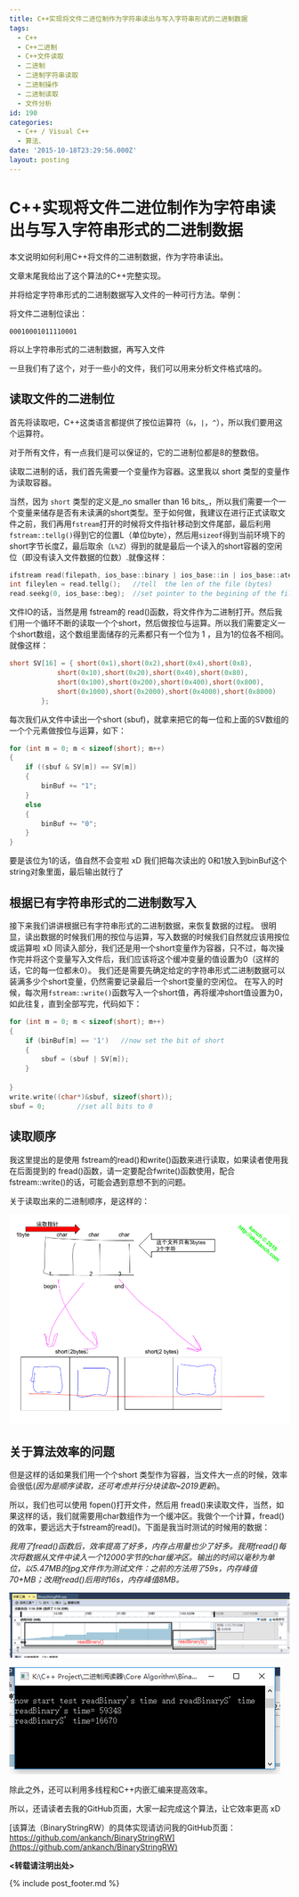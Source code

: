 ```yaml
---
title: C++实现将文件二进位制作为字符串读出与写入字符串形式的二进制数据
tags:
  - C++
  - C++二进制
  - C++文件读取
  - 二进制
  - 二进制字符串读取
  - 二进制操作
  - 二进制读取
  - 文件分析
id: 190
categories:
  - C++ / Visual C++
  - 算法、
date: '2015-10-18T23:29:56.000Z'
layout: posting
---
```


# C++实现将文件二进位制作为字符串读出与写入字符串形式的二进制数据

本文说明如何利用C++将文件的二进制数据，作为字符串读出。

文章末尾我给出了这个算法的C++完整实现。

并将给定字符串形式的二进制数据写入文件的一种可行方法。举例：

将文件二进制位读出： 
```text
00010001011110001 
```
将以上字符串形式的二进制数据，再写入文件

一旦我们有了这个，对于一些小的文件，我们可以用来分析文件格式啥的。

## 读取文件的二进制位

首先将读取吧，C++这类语言都提供了按位运算符（`&`，`|`，`^`），所以我们要用这个运算符。

对于所有文件，有一点我们是可以保证的，它的二进制位都是8的整数倍。

读取二进制的话，我们首先需要一个变量作为容器。这里我以 short 类型的变量作为读取容器。

当然，因为 `short` 类型的定义是_no smaller than 16 bits_，所以我们需要一个一个变量来储存是否有未读满的short类型。至于如何做，我建议在进行正式读取文件之前，我们再用`fstream`打开的时候将文件指针移动到文件尾部，最后利用`fstream::tellg()`得到它的位置L（单位byte），然后用`sizeof`得到当前环境下的short字节长度Z，最后取余（`L%Z`）得到的就是最后一个读入的short容器的空闲位（即没有读入文件数据的位数）.就像这样：

```c++
ifstream read(filepath, ios_base::binary | ios_base::in | ios_base::ate);  //open specfic file,then move pointer to the end of file
int fileylen = read.tellg();   //tell  the len of the file (bytes)
read.seekg(0, ios_base::beg);  //set pointer to the begining of the file
```

   文件IO的话，当然是用 fstream的 read()函数，将文件作为二进制打开。然后我们用一个循环不断的读取一个个short，然后做按位与运算。所以我们需要定义一个short数组，这个数组里面储存的元素都只有一个位为 1 ，且为1的位各不相同。就像这样：  

```c++
short SV[16] = { short(0x1),short(0x2),short(0x4),short(0x8),
            short(0x10),short(0x20),short(0x40),short(0x80),
            short(0x100),short(0x200),short(0x400),short(0x800),
            short(0x1000),short(0x2000),short(0x4000),short(0x8000)
        };
```

 每次我们从文件中读出一个short (sbuf)，就拿来把它的每一位和上面的SV数组的一个个元素做按位与运算，如下：

```c++
for (int m = 0; m < sizeof(short); m++)
{
    if ((sbuf & SV[m]) == SV[m])
    {
        binBuf += "1";
    }
    else
    {
        binBuf += "0";
    }
}
```

 要是该位为1的话，值自然不会变啦 xD 我们把每次读出的 0和1放入到binBuf这个string对象里面，最后输出就行了
## 根据已有字符串形式的二进制数写入
接下来我们讲讲根据已有字符串形式的二进制数据，来恢复数据的过程。 很明显，读出数据的时候我们用的按位与运算，写入数据的时候我们自然就应该用按位或运算啦 xD 同读入部分，我们还是用一个short变量作为容器，只不过，每次操作完并将这个变量写入文件后，我们应该将这个缓冲变量的值设置为0（这样的话，它的每一位都未0）。 我们还是需要先确定给定的字符串形式二进制数据可以装满多少个short变量，仍然需要记录最后一个short变量的空闲位。 在写入的时候，每次用`fstream::write()`函数写入一个short值，再将缓冲short值设置为0，如此往复，直到全部写完，代码如下：

```c++
for (int m = 0; m < sizeof(short); m++)
{
    if (binBuf[m] == '1')   //now set the bit of short
    {
        sbuf = (sbuf | SV[m]);
    }

}
write.write((char*)&sbuf, sizeof(short));
sbuf = 0;        //set all bits to 0
```

## 读取顺序

我这里提出的是使用 fstream的read()和write()函数来进行读取，如果读者使用我在后面提到的 fread()函数，请一定要配合fwrite()函数使用，配合 fstream::write()的话，可能会遇到意想不到的问题。

关于读取出来的二进制顺序，是这样的：

[![C++_binary_read](https://raw.githubusercontent.com/ankanch/blog/master/images/wp-content/uploads/2015/10/C-_binary_read.png)](https://raw.githubusercontent.com/ankanch/blog/master/images/wp-content/uploads/2015/10/C-_binary_read.png)

## 关于算法效率的问题

但是这样的话如果我们用一个个short 类型作为容器，当文件大一点的时候，效率会很低(_因为是顺序读取，还可考虑并行分块读取~2019更新_)。

所以，我们也可以使用 fopen()打开文件，然后用 fread()来读取文件，当然，如果这样的话，我们就需要用char数组作为一个缓冲区。我做个一个计算，fread()的效率，要远远大于fstream的read()。下面是我当时测试的时候用的数据：

_我用了fread()函数后，效率提高了好多，内存占用量也少了好多。我用fread()每次将数据从文件中读入一个12000字节的char缓冲区。输出的时间以毫秒为单位，以5.47MB的jpg文件作为测试文件：之前的方法用了59s，内存峰值70+MB；改用fread()后用时16s，内存峰值8MB。_

[![C++_binary_2](https://raw.githubusercontent.com/ankanch/blog/master/images/wp-content/uploads/2015/10/C-_binary_2.png)](https://raw.githubusercontent.com/ankanch/blog/master/images/wp-content/uploads/2015/10/C-_binary_2.png)

[![C++_binary_1](https://raw.githubusercontent.com/ankanch/blog/master/images/wp-content/uploads/2015/10/C-_binary_1.png)](https://raw.githubusercontent.com/ankanch/blog/master/images/wp-content/uploads/2015/10/C-_binary_1.png)

除此之外，还可以利用多线程和C++内嵌汇编来提高效率。

所以，还请读者去我的GitHub页面，大家一起完成这个算法，让它效率更高 xD

[该算法（BinaryStringRW）的具体实现请访问我的GitHub页面：https://github.com/ankanch/BinaryStringRW](https://github.com/ankanch/BinaryStringRW)

**<转载请注明出处>**



{% include post_footer.md %}